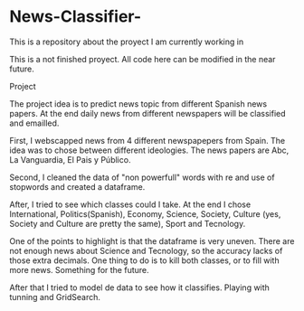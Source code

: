 # News-Classifier-
This is a repository about the proyect I am currently working in

This is a not finished proyect. All code here can be modified in the near future.

Project

The project idea is to predict news topic from different Spanish news papers. At the end daily news from different newspapers will be classified and emailled.

First, I webscapped news from 4 different newspapepers from Spain. The idea was to chose between different ideologies. The news papers are Abc, La Vanguardia, El Pais y Público.

Second, I cleaned the data of "non powerfull" words with re and use of stopwords and created a dataframe. 

After, I tried to see which classes could I take. At the end I chose International, Politics(Spanish), Economy, Science, Society, Culture (yes, Society and Culture are pretty the same), Sport and Tecnology.

One of the points to highlight is that the dataframe is very uneven. There are not enough news about Science and Tecnology, so the accuracy lacks of those extra decimals. One thing to do is to kill both classes, or to fill with more news. Something for the future.

After that I tried to model de data to see how it classifies. Playing with tunning and GridSearch.

